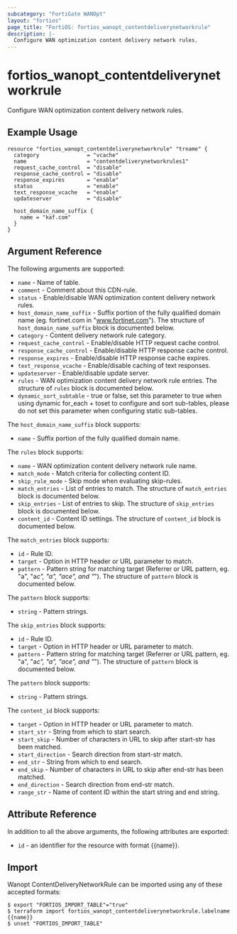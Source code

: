 ```yaml
---
subcategory: "FortiGate WANOpt"
layout: "fortios"
page_title: "FortiOS: fortios_wanopt_contentdeliverynetworkrule"
description: |-
  Configure WAN optimization content delivery network rules.
---
```


# fortios_wanopt_contentdeliverynetworkrule
Configure WAN optimization content delivery network rules.

## Example Usage

```hcl
resource "fortios_wanopt_contentdeliverynetworkrule" "trname" {
  category               = "vcache"
  name                   = "contentdeliverynetworkrules1"
  request_cache_control  = "disable"
  response_cache_control = "disable"
  response_expires       = "enable"
  status                 = "enable"
  text_response_vcache   = "enable"
  updateserver           = "disable"

  host_domain_name_suffix {
    name = "kaf.com"
  }
}
```

## Argument Reference

The following arguments are supported:

* `name` - Name of table.
* `comment` - Comment about this CDN-rule.
* `status` - Enable/disable WAN optimization content delivery network rules.
* `host_domain_name_suffix` - Suffix portion of the fully qualified domain name (eg. fortinet.com in "www.fortinet.com"). The structure of `host_domain_name_suffix` block is documented below.
* `category` - Content delivery network rule category.
* `request_cache_control` - Enable/disable HTTP request cache control.
* `response_cache_control` - Enable/disable HTTP response cache control.
* `response_expires` - Enable/disable HTTP response cache expires.
* `text_response_vcache` - Enable/disable caching of text responses.
* `updateserver` - Enable/disable update server.
* `rules` - WAN optimization content delivery network rule entries. The structure of `rules` block is documented below.
* `dynamic_sort_subtable` - true or false, set this parameter to true when using dynamic for_each + toset to configure and sort sub-tables, please do not set this parameter when configuring static sub-tables.

The `host_domain_name_suffix` block supports:

* `name` - Suffix portion of the fully qualified domain name.

The `rules` block supports:

* `name` - WAN optimization content delivery network rule name.
* `match_mode` - Match criteria for collecting content ID.
* `skip_rule_mode` - Skip mode when evaluating skip-rules.
* `match_entries` - List of entries to match. The structure of `match_entries` block is documented below.
* `skip_entries` - List of entries to skip. The structure of `skip_entries` block is documented below.
* `content_id` - Content ID settings. The structure of `content_id` block is documented below.

The `match_entries` block supports:

* `id` - Rule ID.
* `target` - Option in HTTP header or URL parameter to match.
* `pattern` - Pattern string for matching target (Referrer or URL pattern, eg. "a", "a*c", "*a*", "a*c*e", and "*"). The structure of `pattern` block is documented below.

The `pattern` block supports:

* `string` - Pattern strings.

The `skip_entries` block supports:

* `id` - Rule ID.
* `target` - Option in HTTP header or URL parameter to match.
* `pattern` - Pattern string for matching target (Referrer or URL pattern, eg. "a", "a*c", "*a*", "a*c*e", and "*"). The structure of `pattern` block is documented below.

The `pattern` block supports:

* `string` - Pattern strings.

The `content_id` block supports:

* `target` - Option in HTTP header or URL parameter to match.
* `start_str` - String from which to start search.
* `start_skip` - Number of characters in URL to skip after start-str has been matched.
* `start_direction` - Search direction from start-str match.
* `end_str` - String from which to end search.
* `end_skip` - Number of characters in URL to skip after end-str has been matched.
* `end_direction` - Search direction from end-str match.
* `range_str` - Name of content ID within the start string and end string.


## Attribute Reference

In addition to all the above arguments, the following attributes are exported:
* `id` - an identifier for the resource with format {{name}}.

## Import

Wanopt ContentDeliveryNetworkRule can be imported using any of these accepted formats:
```
$ export "FORTIOS_IMPORT_TABLE"="true"
$ terraform import fortios_wanopt_contentdeliverynetworkrule.labelname {{name}}
$ unset "FORTIOS_IMPORT_TABLE"
```
